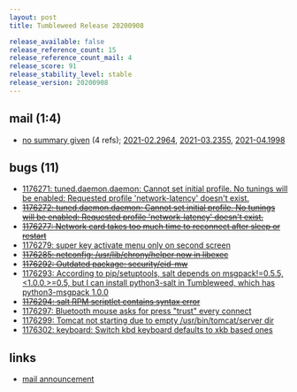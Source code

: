 ```yaml
---
layout: post
title: Tumbleweed Release 20200908

release_available: false
release_reference_count: 15
release_reference_count_mail: 4
release_score: 91
release_stability_level: stable
release_version: 20200908
---
```


## mail (1:4)

- [no summary given](https://github.com/boombatower/tumbleweed-review/issues/10) (4 refs); [2021-02.2964](https://github.com/boombatower/tumbleweed-review/issues/10), [2021-03.2355](https://github.com/boombatower/tumbleweed-review/issues/10), [2021-04.1998](https://github.com/boombatower/tumbleweed-review/issues/10)

## bugs (11)

<!--more-->

- [1176271: tuned.daemon.daemon: Cannot set initial profile. No tunings will be enabled: Requested profile 'network-latency' doesn't exist.](https://bugzilla.opensuse.org/show_bug.cgi?id=1176271)
- ~~[1176272: tuned.daemon.daemon: Cannot set initial profile. No tunings will be enabled: Requested profile 'network-latency' doesn't exist.](https://bugzilla.opensuse.org/show_bug.cgi?id=1176272)~~
- ~~[1176277: Network card takes too much time to reconnect after sleep or restart](https://bugzilla.opensuse.org/show_bug.cgi?id=1176277)~~
- [1176279: super key activate menu only on second screen](https://bugzilla.opensuse.org/show_bug.cgi?id=1176279)
- ~~[1176285: netconfig: /usr/lib/chrony/helper now in libexec](https://bugzilla.opensuse.org/show_bug.cgi?id=1176285)~~
- ~~[1176292: Outdated package: security/eid-mw](https://bugzilla.opensuse.org/show_bug.cgi?id=1176292)~~
- [1176293: According to pip/setuptools, salt depends on msgpack!=0.5.5,<1.0.0,>=0.5, but I can install python3-salt in Tumbleweed, which has python3-msgpack 1.0.0](https://bugzilla.opensuse.org/show_bug.cgi?id=1176293)
- ~~[1176294: salt RPM scriptlet contains syntax error](https://bugzilla.opensuse.org/show_bug.cgi?id=1176294)~~
- [1176297: Bluetooth mouse asks for press "trust" every connect](https://bugzilla.opensuse.org/show_bug.cgi?id=1176297)
- [1176299: Tomcat not starting due to empty /usr/bin/tomcat/server dir](https://bugzilla.opensuse.org/show_bug.cgi?id=1176299)
- [1176302: keyboard: Switch kbd keyboard defaults to xkb based ones](https://bugzilla.opensuse.org/show_bug.cgi?id=1176302)



## links

- [mail announcement](https://github.com/boombatower/tumbleweed-review/issues/10)

